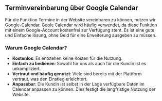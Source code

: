 ## Terminvereinbarung über Google Calendar

Für die Funktion Termine in der Website vereinbaren zu können, nutzen wir Google-Calendar. Goole Calendar wird häufig verwendet, da diese Funktion mit einem Google-Account kostenfrei zur Verfügung steht. Es ist eine gute und Einfache lösung, ohne Geld für eine Erweiterung ausgeben zu müssen.

### Warum Google Calendar?

- **Kostenlos**: Es entstehen keine Kosten für die Nutzung.
- **Einfach zu bedienen**: Sowohl für uns als auch für die Kundin ist es unkompliziert.
- **Vertraut und häufig genutzt**: Viele sind bereits mit der Plattform vertraut, was den Einstieg erleichtert.
- **Anpassbar**: Die Kundin ist selbst in der Lage verfügbare Daten im Calendar anpassen zu können. Dies festigt die langfristige Nutzung der Website.


